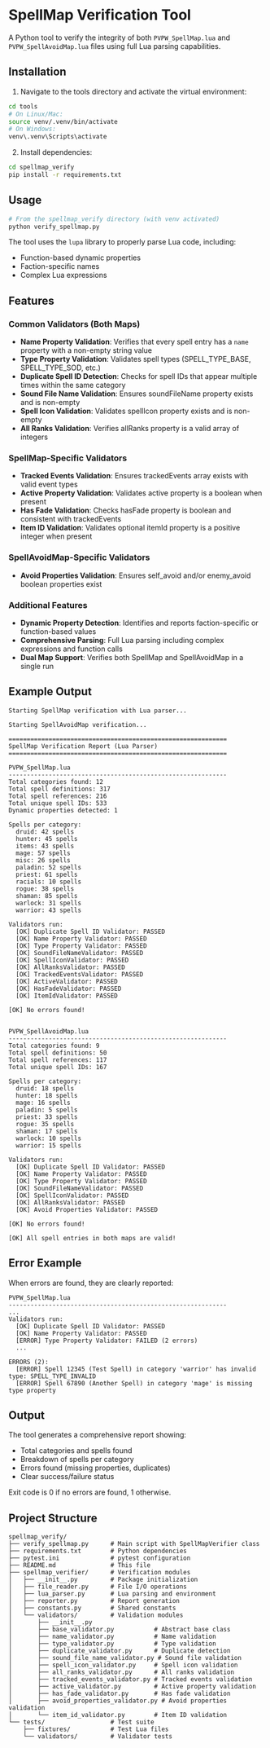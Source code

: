 # SpellMap Verification Tool

A Python tool to verify the integrity of both `PVPW_SpellMap.lua` and `PVPW_SpellAvoidMap.lua` files using full Lua parsing capabilities.

## Installation

1. Navigate to the tools directory and activate the virtual environment:
```bash
cd tools
# On Linux/Mac:
source venv/.venv/bin/activate
# On Windows:
venv\.venv\Scripts\activate
```

2. Install dependencies:
```bash
cd spellmap_verify
pip install -r requirements.txt
```

## Usage

```bash
# From the spellmap_verify directory (with venv activated)
python verify_spellmap.py
```

The tool uses the `lupa` library to properly parse Lua code, including:
- Function-based dynamic properties
- Faction-specific names
- Complex Lua expressions

## Features

### Common Validators (Both Maps)
- **Name Property Validation**: Verifies that every spell entry has a `name` property with a non-empty string value
- **Type Property Validation**: Validates spell types (SPELL_TYPE_BASE, SPELL_TYPE_SOD, etc.)
- **Duplicate Spell ID Detection**: Checks for spell IDs that appear multiple times within the same category
- **Sound File Name Validation**: Ensures soundFileName property exists and is non-empty
- **Spell Icon Validation**: Validates spellIcon property exists and is non-empty
- **All Ranks Validation**: Verifies allRanks property is a valid array of integers

### SpellMap-Specific Validators
- **Tracked Events Validation**: Ensures trackedEvents array exists with valid event types
- **Active Property Validation**: Validates active property is a boolean when present
- **Has Fade Validation**: Checks hasFade property is boolean and consistent with trackedEvents
- **Item ID Validation**: Validates optional itemId property is a positive integer when present

### SpellAvoidMap-Specific Validators
- **Avoid Properties Validation**: Ensures self_avoid and/or enemy_avoid boolean properties exist

### Additional Features
- **Dynamic Property Detection**: Identifies and reports faction-specific or function-based values
- **Comprehensive Parsing**: Full Lua parsing including complex expressions and function calls
- **Dual Map Support**: Verifies both SpellMap and SpellAvoidMap in a single run

## Example Output

```
Starting SpellMap verification with Lua parser...

Starting SpellAvoidMap verification...

============================================================
SpellMap Verification Report (Lua Parser)
============================================================

PVPW_SpellMap.lua
------------------------------------------------------------
Total categories found: 12
Total spell definitions: 317
Total spell references: 216
Total unique spell IDs: 533
Dynamic properties detected: 1

Spells per category:
  druid: 42 spells
  hunter: 45 spells
  items: 43 spells
  mage: 57 spells
  misc: 26 spells
  paladin: 52 spells
  priest: 61 spells
  racials: 10 spells
  rogue: 38 spells
  shaman: 85 spells
  warlock: 31 spells
  warrior: 43 spells

Validators run:
  [OK] Duplicate Spell ID Validator: PASSED
  [OK] Name Property Validator: PASSED
  [OK] Type Property Validator: PASSED
  [OK] SoundFileNameValidator: PASSED
  [OK] SpellIconValidator: PASSED
  [OK] AllRanksValidator: PASSED
  [OK] TrackedEventsValidator: PASSED
  [OK] ActiveValidator: PASSED
  [OK] HasFadeValidator: PASSED
  [OK] ItemIdValidator: PASSED

[OK] No errors found!


PVPW_SpellAvoidMap.lua
------------------------------------------------------------
Total categories found: 9
Total spell definitions: 50
Total spell references: 117
Total unique spell IDs: 167

Spells per category:
  druid: 18 spells
  hunter: 18 spells
  mage: 16 spells
  paladin: 5 spells
  priest: 33 spells
  rogue: 35 spells
  shaman: 17 spells
  warlock: 10 spells
  warrior: 15 spells

Validators run:
  [OK] Duplicate Spell ID Validator: PASSED
  [OK] Name Property Validator: PASSED
  [OK] Type Property Validator: PASSED
  [OK] SoundFileNameValidator: PASSED
  [OK] SpellIconValidator: PASSED
  [OK] AllRanksValidator: PASSED
  [OK] Avoid Properties Validator: PASSED

[OK] No errors found!

[OK] All spell entries in both maps are valid!
```

## Error Example

When errors are found, they are clearly reported:

```
PVPW_SpellMap.lua
------------------------------------------------------------
...
Validators run:
  [OK] Duplicate Spell ID Validator: PASSED
  [OK] Name Property Validator: PASSED
  [ERROR] Type Property Validator: FAILED (2 errors)
  ...

ERRORS (2):
  [ERROR] Spell 12345 (Test Spell) in category 'warrior' has invalid type: SPELL_TYPE_INVALID
  [ERROR] Spell 67890 (Another Spell) in category 'mage' is missing type property
```

## Output

The tool generates a comprehensive report showing:
- Total categories and spells found
- Breakdown of spells per category
- Errors found (missing properties, duplicates)
- Clear success/failure status

Exit code is 0 if no errors are found, 1 otherwise.

## Project Structure

```
spellmap_verify/
├── verify_spellmap.py      # Main script with SpellMapVerifier class
├── requirements.txt        # Python dependencies
├── pytest.ini              # pytest configuration
├── README.md               # This file
├── spellmap_verifier/      # Verification modules
│   ├── __init__.py         # Package initialization
│   ├── file_reader.py      # File I/O operations
│   ├── lua_parser.py       # Lua parsing and environment
│   ├── reporter.py         # Report generation
│   ├── constants.py        # Shared constants
│   └── validators/         # Validation modules
│       ├── __init__.py
│       ├── base_validator.py           # Abstract base class
│       ├── name_validator.py           # Name validation
│       ├── type_validator.py           # Type validation
│       ├── duplicate_validator.py      # Duplicate detection
│       ├── sound_file_name_validator.py # Sound file validation
│       ├── spell_icon_validator.py     # Spell icon validation
│       ├── all_ranks_validator.py      # All ranks validation
│       ├── tracked_events_validator.py # Tracked events validation
│       ├── active_validator.py         # Active property validation
│       ├── has_fade_validator.py       # Has fade validation
│       ├── avoid_properties_validator.py # Avoid properties validation
│       └── item_id_validator.py        # Item ID validation
└── tests/                  # Test suite
    ├── fixtures/           # Test Lua files
    └── validators/         # Validator tests

